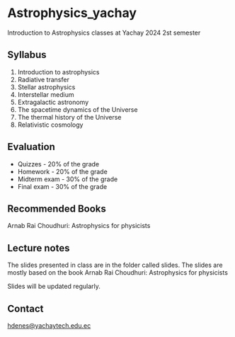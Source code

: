 # Astrophysics_yachay
Introduction to Astrophysics classes at Yachay
2024 2st semester 


## Syllabus

1. Introduction to astrophysics
2. Radiative transfer
3. Stellar astrophysics
5. Interstellar medium
6. Extragalactic astronomy
7. The spacetime dynamics of the Universe
8. The thermal history of the Universe
9. Relativistic cosmology

## Evaluation

- Quizzes - 20% of the grade
- Homework - 20% of the grade 
- Midterm exam - 30% of the grade 
- Final exam - 30% of the grade


## Recommended Books

Arnab Rai Choudhuri: Astrophysics for physicists

## Lecture notes

The slides presented in class are in the folder called slides. The slides are mostly based on the book Arnab Rai Choudhuri: Astrophysics for physicists 

Slides will be updated regularly. 

## Contact

hdenes@yachaytech.edu.ec
